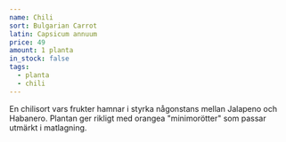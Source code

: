 ```yaml
---
name: Chili
sort: Bulgarian Carrot
latin: Capsicum annuum
price: 49
amount: 1 planta
in_stock: false
tags:
  - planta
  - chili
---
```


En chilisort vars frukter hamnar i styrka någonstans mellan Jalapeno och Habanero. Plantan ger rikligt med orangea "minimorötter" som passar utmärkt i matlagning.
